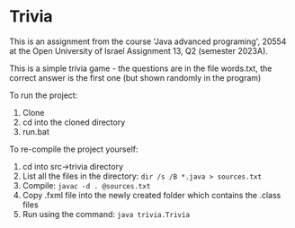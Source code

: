 # Trivia
This is an assignment from the course 'Java advanced programing', 20554 at the Open University of Israel
Assignment 13, Q2 (semester 2023A).

This is a simple trivia game - the questions are in the file words.txt, the correct answer is the first one (but shown randomly in the program)

To run the project:
1.   Clone
2.   cd into the cloned directory
3.   run.bat

To re-compile the project yourself:
1. cd into src->trivia directory
2. List all the files in the directory: `dir /s /B *.java > sources.txt`
3. Compile: `javac -d . @sources.txt`
4. Copy .fxml file into the newly created folder which contains the .class files
5. Run using the command: `java trivia.Trivia`
